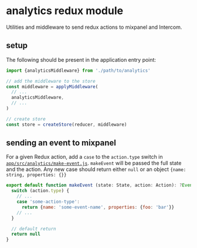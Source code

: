 # analytics redux module

Utilities and middleware to send redux actions to mixpanel and Intercom.

## setup

The following should be present in the application entry point:

```js
import {analyticsMiddleware} from './path/to/analytics'

// add the middleware to the store
const middleware = applyMiddleware(
  // ...
  analyticsMiddleware,
  // ...
)

// create store
const store = createStore(reducer, middleware)
```

## sending an event to mixpanel

For a given Redux action, add a `case` to the `action.type` switch in [`app/src/analytics/make-event.js`](./make-event.js). `makeEvent` will be passed the full state and the action. Any new case should return either `null` or an object `{name: string, properties: {}}`

```js
export default function makeEvent (state: State, action: Action): ?Event {
  switch (action.type) {
    // ...
    case 'some-action-type':
      return {name: 'some-event-name', properties: {foo: 'bar'}}
    // ...
  }

  // default return
  return null
}
```
